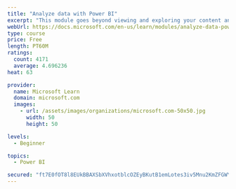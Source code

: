 ```yaml
---
title: "Analyze data with Power BI"
excerpt: "This module goes beyond viewing and exploring your content and explains how to interact with it by working with reports and dashboards to uncover and share new business insights."
webUrl: https://docs.microsoft.com/en-us/learn/modules/analyze-data-power-bi/
type: course
price: Free
length: PT60M
ratings:
  count: 4171
  average: 4.696236
heat: 63

provider:
  name: Microsoft Learn
  domain: microsoft.com
  images:
    - url: /assets/images/organizations/microsoft.com-50x50.jpg
      width: 50
      height: 50

levels:
  - Beginner

topics:
  - Power BI

secured: "ft7E0fOT8l8EUkBBAXSbXVhxotblcOZEyBKutB1emLotes3iv5Mnu2KmZFGWYsfeTuR8kTdpETiQ5ZaeGinZXuP/U+naitLFkTKPUl4mq9gf/t/14NCxY2UIaRN9mzVSWoCP3GX4Lnt2BgPHkm0IvO63cRbX6DbElJk8+O7q7MKPqkjrTfMrnMC5abPn1R0t+P/PNGju2fF1wfO+uhReHIPeRm7Ycz35FO/PGW+ohk5zLJAdpyh7zZ38G2x4jzIUMpLVRIpoSeBE0fLTYzRC9diwvIbN4cegxg40+1CCX2RD0V9Jiw5y1h/Dq2LsiyUyKU6y13x167pkhkFG5Xt6RVy9ak50dXAssAoVcsXv+W9K/a6OdSP3KkcAa4cfgj9HXXSkUSHrU0+WSDnSeSvrxA==;AqlPiuvEWEP7nup4+yJGwg=="
---
```


